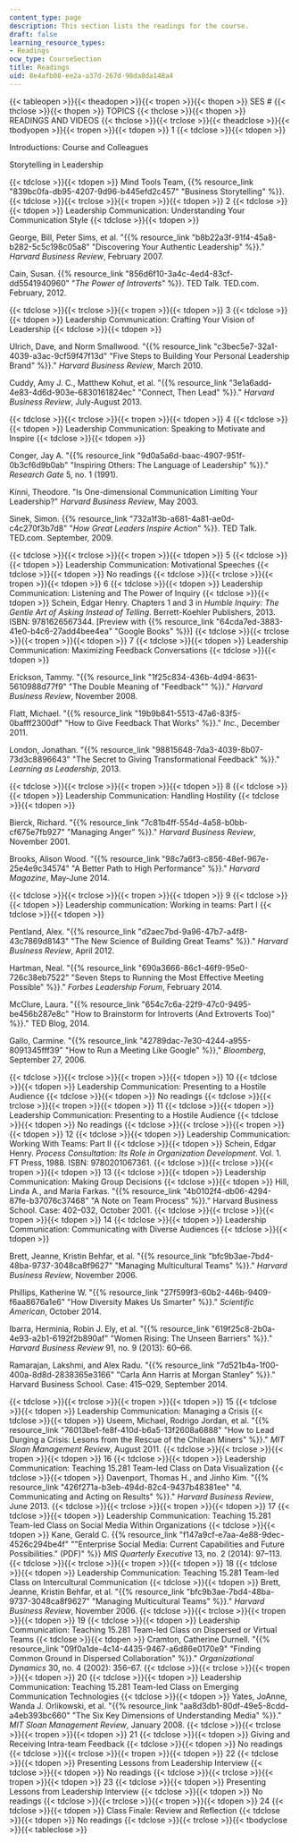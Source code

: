 ```yaml
---
content_type: page
description: This section lists the readings for the course.
draft: false
learning_resource_types:
- Readings
ocw_type: CourseSection
title: Readings
uid: 8e4afb08-ee2a-a37d-267d-98da8da148a4
---
```

{{< tableopen >}}{{< theadopen >}}{{< tropen >}}{{< thopen >}}
SES #
{{< thclose >}}{{< thopen >}}
TOPICS
{{< thclose >}}{{< thopen >}}
READINGS AND VIDEOS
{{< thclose >}}{{< trclose >}}{{< theadclose >}}{{< tbodyopen >}}{{< tropen >}}{{< tdopen >}}
1
{{< tdclose >}}{{< tdopen >}}

Introductions: Course and Colleagues

Storytelling in Leadership

{{< tdclose >}}{{< tdopen >}}
Mind Tools Team, {{% resource_link "839bc0fa-db95-4207-9d96-b445efd2c457" "Business Storytelling" %}}.
{{< tdclose >}}{{< trclose >}}{{< tropen >}}{{< tdopen >}}
2
{{< tdclose >}}{{< tdopen >}}
Leadership Communication: Understanding Your Communication Style
{{< tdclose >}}{{< tdopen >}}

George, Bill, Peter Sims, et al. "{{% resource_link "b8b22a3f-91f4-45a8-b282-5c5c198c05a8" "Discovering Your Authentic Leadership" %}}." *Harvard Business Review*, February 2007.

Cain, Susan. {{% resource_link "856d6f10-3a4c-4ed4-83cf-dd5541940960" "*The Power of Introverts*" %}}. TED Talk. TED.com. February, 2012.

{{< tdclose >}}{{< trclose >}}{{< tropen >}}{{< tdopen >}}
3
{{< tdclose >}}{{< tdopen >}}
Leadership Communication: Crafting Your Vision of Leadership
{{< tdclose >}}{{< tdopen >}}

Ulrich, Dave, and Norm Smallwood. "{{% resource_link "c3bec5e7-32a1-4039-a3ac-9cf59f47f13d" "Five Steps to Building Your Personal Leadership Brand" %}}." *Harvard Business Review*, March 2010.

Cuddy, Amy J. C., Matthew Kohut, et al. "{{% resource_link "3e1a6add-4e83-4d6d-903e-6830161824ec" "Connect, Then Lead" %}}." *Harvard Business Review*, July-August 2013.

{{< tdclose >}}{{< trclose >}}{{< tropen >}}{{< tdopen >}}
4
{{< tdclose >}}{{< tdopen >}}
Leadership Communication: Speaking to Motivate and Inspire
{{< tdclose >}}{{< tdopen >}}

Conger, Jay A. "{{% resource_link "9d0a5a6d-baac-4907-951f-0b3cf6d9b0ab" "Inspiring Others: The Language of Leadership" %}}." *Research Gate* 5, no. 1 (1991).

Kinni, Theodore. "Is One-dimensional Communication Limiting Your Leadership?" *Harvard Business Review*, May 2003.

Sinek, Simon. {{% resource_link "732a1f3b-a681-4a81-ae0d-c4c270f3b7d8" "*How Great Leaders Inspire Action*" %}}. TED Talk. TED.com. September, 2009.

{{< tdclose >}}{{< trclose >}}{{< tropen >}}{{< tdopen >}}
5
{{< tdclose >}}{{< tdopen >}}
Leadership Communication: Motivational Speeches
{{< tdclose >}}{{< tdopen >}}
No readings
{{< tdclose >}}{{< trclose >}}{{< tropen >}}{{< tdopen >}}
6
{{< tdclose >}}{{< tdopen >}}
Leadership Communication: Listening and The Power of Inquiry
{{< tdclose >}}{{< tdopen >}}
Schein, Edgar Henry. Chapters 1 and 3 in *Humble Inquiry: The Gentle Art of Asking Instead of Telling*. Berrett-Koehler Publishers, 2013. ISBN: 9781626567344. \[Preview with {{% resource_link "64cda7ed-3883-41e0-b4c6-27add4bee4ea" "Google Books" %}}\]
{{< tdclose >}}{{< trclose >}}{{< tropen >}}{{< tdopen >}}
7
{{< tdclose >}}{{< tdopen >}}
Leadership Communication: Maximizing Feedback Conversations
{{< tdclose >}}{{< tdopen >}}

Erickson, Tammy. "{{% resource_link "1f25c834-436b-4d94-8631-5610988d77f9" "The Double Meaning of \"Feedback\"" %}}." *Harvard Business Review*, November 2008.

Flatt, Michael. "{{% resource_link "19b9b841-5513-47a6-83f5-0bafff2300df" "How to Give Feedback That Works" %}}." *Inc.*, December 2011.

London, Jonathan. "{{% resource_link "98815648-7da3-4039-8b07-73d3c8896643" "The Secret to Giving Transformational Feedback" %}}." *Learning as Leadership*, 2013.

{{< tdclose >}}{{< trclose >}}{{< tropen >}}{{< tdopen >}}
8
{{< tdclose >}}{{< tdopen >}}
Leadership Communication: Handling Hostility
{{< tdclose >}}{{< tdopen >}}

Bierck, Richard. "{{% resource_link "7c81b4ff-554d-4a58-b0bb-cf675e7fb927" "Managing Anger" %}}." *Harvard Business Review*, November 2001.

Brooks, Alison Wood. "{{% resource_link "98c7a6f3-c856-48ef-967e-25e4e9c34574" "A Better Path to High Performance" %}}." *Harvard Magazine*, May-June 2014.

{{< tdclose >}}{{< trclose >}}{{< tropen >}}{{< tdopen >}}
9
{{< tdclose >}}{{< tdopen >}}
Leadership communication: Working in teams: Part I
{{< tdclose >}}{{< tdopen >}}

Pentland, Alex. "{{% resource_link "d2aec7bd-9a96-47b7-a4f8-43c7869d8143" "The New Science of Building Great Teams" %}}." *Harvard Business Review*, April 2012.

Hartman, Neal. "{{% resource_link "690a3666-86c1-46f9-95e0-726c38eb7522" "Seven Steps to Running the Most Effective Meeting Possible" %}}." *Forbes Leadership Forum*, February 2014.

McClure, Laura. "{{% resource_link "654c7c6a-22f9-47c0-9495-be456b287e8c" "How to Brainstorm for Introverts (And Extroverts Too)" %}}." TED Blog, 2014.

Gallo, Carmine. "{{% resource_link "42789dac-7e30-4244-a955-8091345fff39" "How to Run a Meeting Like Google" %}}," *Bloomberg*, September 27, 2006.

{{< tdclose >}}{{< trclose >}}{{< tropen >}}{{< tdopen >}}
10
{{< tdclose >}}{{< tdopen >}}
Leadership Communication: Presenting to a Hostile Audience
{{< tdclose >}}{{< tdopen >}}
No readings
{{< tdclose >}}{{< trclose >}}{{< tropen >}}{{< tdopen >}}
11
{{< tdclose >}}{{< tdopen >}}
Leadership Communication: Presenting to a Hostile Audience
{{< tdclose >}}{{< tdopen >}}
No readings
{{< tdclose >}}{{< trclose >}}{{< tropen >}}{{< tdopen >}}
12
{{< tdclose >}}{{< tdopen >}}
Leadership Communication: Working With Teams: Part II
{{< tdclose >}}{{< tdopen >}}
Schein, Edgar Henry. *Process Consultation: Its Role in Organization Development*. Vol. 1. FT Press, 1988. ISBN: 9780201067361.
{{< tdclose >}}{{< trclose >}}{{< tropen >}}{{< tdopen >}}
13
{{< tdclose >}}{{< tdopen >}}
Leadership Communication: Making Group Decisions
{{< tdclose >}}{{< tdopen >}}
Hill, Linda A., and Maria Farkas. "{{% resource_link "4b0102f4-db06-4294-87fe-b37076c37468" "A Note on Team Process" %}}." Harvard Business School. Case: 402–032, October 2001.
{{< tdclose >}}{{< trclose >}}{{< tropen >}}{{< tdopen >}}
14
{{< tdclose >}}{{< tdopen >}}
Leadership Communication: Communicating with Diverse Audiences
{{< tdclose >}}{{< tdopen >}}

Brett, Jeanne, Kristin Behfar, et al. "{{% resource_link "bfc9b3ae-7bd4-48ba-9737-3048ca8f9627" "Managing Multicultural Teams" %}}." *Harvard Business Review*, November 2006.

Phillips, Katherine W. "{{% resource_link "27f599f3-60b2-446b-9409-f6aa8676a1e6" "How Diversity Makes Us Smarter" %}}." *Scientific American*, October 2014.

Ibarra, Herminia, Robin J. Ely, et al. "{{% resource_link "619f25c8-2b0a-4e93-a2b1-6192f2b890af" "Women Rising: The Unseen Barriers" %}}." *Harvard Business Review* 91, no. 9 (2013): 60–66.

Ramarajan, Lakshmi, and Alex Radu. "{{% resource_link "7d521b4a-1f00-400a-8d8d-2838365e3166" "Carla Ann Harris at Morgan Stanley" %}}." Harvard Business School. Case: 415–029, September 2014.

{{< tdclose >}}{{< trclose >}}{{< tropen >}}{{< tdopen >}}
15
{{< tdclose >}}{{< tdopen >}}
Leadership Communication: Managing a Crisis
{{< tdclose >}}{{< tdopen >}}
Useem, Michael, Rodrigo Jordan, et al. "{{% resource_link "76013be1-fe8f-410d-b6a5-13f2608a6888" "How to Lead Durging a Crisis: Lesons from the Rescue of the Chilean Miners" %}}." *MIT Sloan Management Review*, August 2011.
{{< tdclose >}}{{< trclose >}}{{< tropen >}}{{< tdopen >}}
16
{{< tdclose >}}{{< tdopen >}}
Leadership Communication: Teaching 15.281 Team-led Class on Data Visualization
{{< tdclose >}}{{< tdopen >}}
Davenport, Thomas H., and Jinho Kim. "{{% resource_link "426f271a-b3eb-494d-82c4-9437b48381ee" "4\. Communicating and Acting on Results" %}}." *Harvard Business Review*, June 2013.
{{< tdclose >}}{{< trclose >}}{{< tropen >}}{{< tdopen >}}
17
{{< tdclose >}}{{< tdopen >}}
Leadership Communication: Teaching 15.281 Team-led Class on Social Media Within Organizations
{{< tdclose >}}{{< tdopen >}}
Kane, Gerald C. {{% resource_link "f147a9cf-e7aa-4e88-9dec-4526c294be4f" "\"Enterprise Social Media: Current Capabilities and Future Possibilities.\" (PDF)" %}} *MIS Quarterly Executive* 13, no. 2 (2014): 97–113.
{{< tdclose >}}{{< trclose >}}{{< tropen >}}{{< tdopen >}}
18
{{< tdclose >}}{{< tdopen >}}
Leadership Communication: Teaching 15.281 Team-led Class on Intercultural Communication
{{< tdclose >}}{{< tdopen >}}
Brett, Jeanne, Kristin Behfar, et al. "{{% resource_link "bfc9b3ae-7bd4-48ba-9737-3048ca8f9627" "Managing Multicultural Teams" %}}." *Harvard Business Review*, November 2006.
{{< tdclose >}}{{< trclose >}}{{< tropen >}}{{< tdopen >}}
19
{{< tdclose >}}{{< tdopen >}}
Leadership Communication: Teaching 15.281 Team-led Class on Dispersed or Virtual Teams
{{< tdclose >}}{{< tdopen >}}
Cramton, Catherine Durnell. "{{% resource_link "09f0a1de-4c14-4435-9467-a6d86e0170e9" "Finding Common Ground in Dispersed Collaboration" %}}." *Organizational Dynamics* 30, no. 4 (2002): 356–67.
{{< tdclose >}}{{< trclose >}}{{< tropen >}}{{< tdopen >}}
20
{{< tdclose >}}{{< tdopen >}}
Leadership Communication: Teaching 15.281 Team-led Class on Emerging Communication Technologies
{{< tdclose >}}{{< tdopen >}}
Yates, JoAnne, Wanda J. Orlikowski, et al. "{{% resource_link "aa8d3db1-80df-49e5-8cdd-a4eb393bc660" "The Six Key Dimensions of Understanding Media" %}}." *MIT Sloan Management Review*, January 2008.
{{< tdclose >}}{{< trclose >}}{{< tropen >}}{{< tdopen >}}
21
{{< tdclose >}}{{< tdopen >}}
Giving and Receiving Intra-team Feedback
{{< tdclose >}}{{< tdopen >}}
No readings
{{< tdclose >}}{{< trclose >}}{{< tropen >}}{{< tdopen >}}
22
{{< tdclose >}}{{< tdopen >}}
Presenting Lessons from Leadership Interview
{{< tdclose >}}{{< tdopen >}}
No readings
{{< tdclose >}}{{< trclose >}}{{< tropen >}}{{< tdopen >}}
23
{{< tdclose >}}{{< tdopen >}}
Presenting Lessons from Leadership Interview
{{< tdclose >}}{{< tdopen >}}
No readings
{{< tdclose >}}{{< trclose >}}{{< tropen >}}{{< tdopen >}}
24
{{< tdclose >}}{{< tdopen >}}
Class Finale: Review and Reflection
{{< tdclose >}}{{< tdopen >}}
No readings
{{< tdclose >}}{{< trclose >}}{{< tbodyclose >}}{{< tableclose >}}